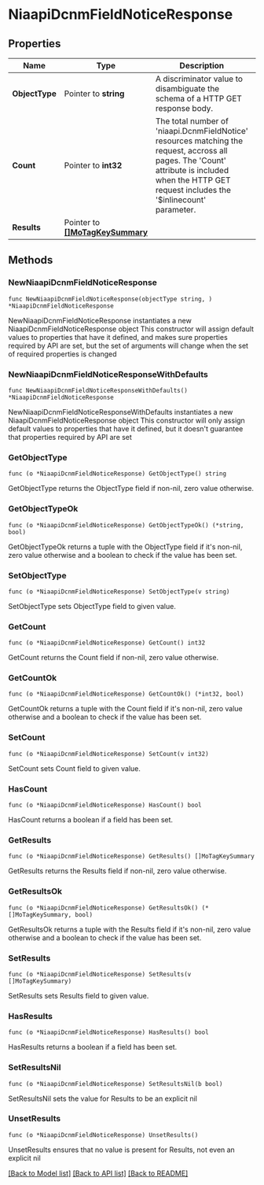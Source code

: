 # NiaapiDcnmFieldNoticeResponse

## Properties

Name | Type | Description | Notes
------------ | ------------- | ------------- | -------------
**ObjectType** | Pointer to **string** | A discriminator value to disambiguate the schema of a HTTP GET response body. | 
**Count** | Pointer to **int32** | The total number of &#39;niaapi.DcnmFieldNotice&#39; resources matching the request, accross all pages. The &#39;Count&#39; attribute is included when the HTTP GET request includes the &#39;$inlinecount&#39; parameter. | [optional] 
**Results** | Pointer to [**[]MoTagKeySummary**](mo.TagKeySummary.md) |  | [optional] 

## Methods

### NewNiaapiDcnmFieldNoticeResponse

`func NewNiaapiDcnmFieldNoticeResponse(objectType string, ) *NiaapiDcnmFieldNoticeResponse`

NewNiaapiDcnmFieldNoticeResponse instantiates a new NiaapiDcnmFieldNoticeResponse object
This constructor will assign default values to properties that have it defined,
and makes sure properties required by API are set, but the set of arguments
will change when the set of required properties is changed

### NewNiaapiDcnmFieldNoticeResponseWithDefaults

`func NewNiaapiDcnmFieldNoticeResponseWithDefaults() *NiaapiDcnmFieldNoticeResponse`

NewNiaapiDcnmFieldNoticeResponseWithDefaults instantiates a new NiaapiDcnmFieldNoticeResponse object
This constructor will only assign default values to properties that have it defined,
but it doesn't guarantee that properties required by API are set

### GetObjectType

`func (o *NiaapiDcnmFieldNoticeResponse) GetObjectType() string`

GetObjectType returns the ObjectType field if non-nil, zero value otherwise.

### GetObjectTypeOk

`func (o *NiaapiDcnmFieldNoticeResponse) GetObjectTypeOk() (*string, bool)`

GetObjectTypeOk returns a tuple with the ObjectType field if it's non-nil, zero value otherwise
and a boolean to check if the value has been set.

### SetObjectType

`func (o *NiaapiDcnmFieldNoticeResponse) SetObjectType(v string)`

SetObjectType sets ObjectType field to given value.


### GetCount

`func (o *NiaapiDcnmFieldNoticeResponse) GetCount() int32`

GetCount returns the Count field if non-nil, zero value otherwise.

### GetCountOk

`func (o *NiaapiDcnmFieldNoticeResponse) GetCountOk() (*int32, bool)`

GetCountOk returns a tuple with the Count field if it's non-nil, zero value otherwise
and a boolean to check if the value has been set.

### SetCount

`func (o *NiaapiDcnmFieldNoticeResponse) SetCount(v int32)`

SetCount sets Count field to given value.

### HasCount

`func (o *NiaapiDcnmFieldNoticeResponse) HasCount() bool`

HasCount returns a boolean if a field has been set.

### GetResults

`func (o *NiaapiDcnmFieldNoticeResponse) GetResults() []MoTagKeySummary`

GetResults returns the Results field if non-nil, zero value otherwise.

### GetResultsOk

`func (o *NiaapiDcnmFieldNoticeResponse) GetResultsOk() (*[]MoTagKeySummary, bool)`

GetResultsOk returns a tuple with the Results field if it's non-nil, zero value otherwise
and a boolean to check if the value has been set.

### SetResults

`func (o *NiaapiDcnmFieldNoticeResponse) SetResults(v []MoTagKeySummary)`

SetResults sets Results field to given value.

### HasResults

`func (o *NiaapiDcnmFieldNoticeResponse) HasResults() bool`

HasResults returns a boolean if a field has been set.

### SetResultsNil

`func (o *NiaapiDcnmFieldNoticeResponse) SetResultsNil(b bool)`

 SetResultsNil sets the value for Results to be an explicit nil

### UnsetResults
`func (o *NiaapiDcnmFieldNoticeResponse) UnsetResults()`

UnsetResults ensures that no value is present for Results, not even an explicit nil

[[Back to Model list]](../README.md#documentation-for-models) [[Back to API list]](../README.md#documentation-for-api-endpoints) [[Back to README]](../README.md)



